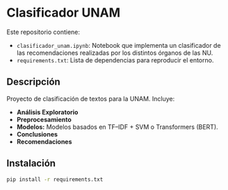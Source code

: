 # Clasificador UNAM

Este repositorio contiene:

- `clasificador_unam.ipynb`: Notebook que implementa un clasificador de las recomendaciones realizadas por los distintos órganos de las NU.  
- `requirements.txt`: Lista de dependencias para reproducir el entorno.

## Descripción

Proyecto de clasificación de textos para la UNAM. Incluye:
- **Análisis Exploratorio** 
- **Preprocesamiento**
- **Modelos:** Modelos basados en TF–IDF + SVM o Transformers (BERT).
- **Conclusiones**
- **Recomendaciones**


## Instalación

```bat
pip install -r requirements.txt
